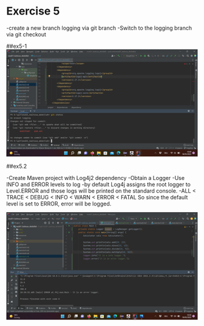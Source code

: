 # Exercise 5
-create a new branch logging via git branch 
-Switch to the logging branch via git checkout

##ex5-1
![Screenshot](resources/images/ex5_1.png)

##ex5.2

-Create Maven project with Log4j2 dependency
-Obtain a Logger
-Use INFO and ERROR levels to log 
-by default Log4j assigns the root logger to Level.ERROR and those logs will be printed on the standard console. 
-ALL < TRACE < DEBUG < INFO < WARN < ERROR < FATAL
So since the default level is set to ERROR, error  will be logged.

![Screenshot](resources/images/ex5_2.png)

